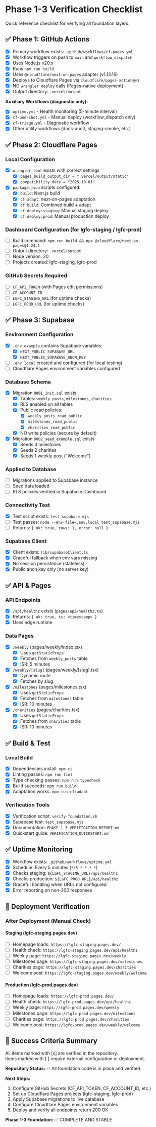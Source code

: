 # Phase 1-3 Verification Checklist

Quick reference checklist for verifying all foundation layers.

## ✅ Phase 1: GitHub Actions

- [x] Primary workflow exists: `.github/workflows/cf-pages.yml`
- [x] Workflow triggers on push to `main` and `workflow_dispatch`
- [x] Uses Node.js v20.x
- [x] Runs `npm run build`
- [x] Uses `@cloudflare/next-on-pages` adapter (v1.13.16)
- [x] Deploys to Cloudflare Pages via `cloudflare/pages-action@v1`
- [x] NO `wrangler deploy` calls (Pages-native deployment)
- [x] Output directory: `.vercel/output`

**Auxiliary Workflows (diagnostic only):**
- [x] `uptime.yml` - Health monitoring (5-minute interval)
- [x] `cf-one-shot.yml` - Manual deploy (workflow_dispatch only)
- [x] `cf-triage.yml` - Diagnostic workflow
- [x] Other utility workflows (docs-audit, staging-smoke, etc.)

## ✅ Phase 2: Cloudflare Pages

### Local Configuration
- [x] `wrangler.toml` exists with correct settings
  - [x] `pages_build_output_dir = ".vercel/output/static"`
  - [x] `compatibility_date = "2025-10-01"`
- [x] `package.json` scripts configured:
  - [x] `build`: Next.js build
  - [x] `cf:adapt`: next-on-pages adaptation
  - [x] `cf:build`: Combined build + adapt
  - [x] `cf:deploy:staging`: Manual staging deploy
  - [x] `cf:deploy:prod`: Manual production deploy

### Dashboard Configuration (for lgfc-staging / lgfc-prod)
- [ ] Build command: `npm run build && npx @cloudflare/next-on-pages@1.24.1`
- [ ] Output directory: `.vercel/output`
- [ ] Node version: 20
- [ ] Projects created: lgfc-staging, lgfc-prod

### GitHub Secrets Required
- [ ] `CF_API_TOKEN` (with Pages edit permissions)
- [ ] `CF_ACCOUNT_ID`
- [ ] `LGFC_STAGING_URL` (for uptime checks)
- [ ] `LGFC_PROD_URL` (for uptime checks)

## ✅ Phase 3: Supabase

### Environment Configuration
- [x] `.env.example` contains Supabase variables:
  - [x] `NEXT_PUBLIC_SUPABASE_URL`
  - [x] `NEXT_PUBLIC_SUPABASE_ANON_KEY`
- [ ] `.env.local` created and configured (for local testing)
- [ ] Cloudflare Pages environment variables configured

### Database Schema
- [x] Migration `0001_init.sql` exists
  - [x] Tables: `weekly_posts`, `milestones`, `charities`
  - [x] RLS enabled on all tables
  - [x] Public read policies:
    - [x] `weekly_posts_read_public`
    - [x] `milestones_read_public`
    - [x] `charities_read_public`
  - [x] NO write policies (secure by default)
- [x] Migration `0002_seed_example.sql` exists
  - [x] Seeds 3 milestones
  - [x] Seeds 2 charities
  - [x] Seeds 1 weekly post ("Welcome")

### Applied to Database
- [ ] Migrations applied to Supabase instance
- [ ] Seed data loaded
- [ ] RLS policies verified in Supabase Dashboard

### Connectivity Test
- [x] Test script exists: `test_supabase.mjs`
- [ ] Test passes: `node --env-file=.env.local test_supabase.mjs`
- [ ] Returns: `{ ok: true, rows: 1, error: null }`

### Supabase Client
- [x] Client exists: `lib/supabaseClient.ts`
- [x] Graceful fallback when env vars missing
- [x] No session persistence (stateless)
- [x] Public anon key only (no server key)

## ✅ API & Pages

### API Endpoints
- [x] `/api/healthz` exists (`pages/api/healthz.ts`)
- [x] Returns: `{ ok: true, ts: <timestamp> }`
- [x] Uses edge runtime

### Data Pages
- [x] `/weekly` (pages/weekly/index.tsx)
  - [x] Uses `getStaticProps`
  - [x] Fetches from `weekly_posts` table
  - [x] ISR: 5 minutes
- [x] `/weekly/[slug]` (pages/weekly/[slug].tsx)
  - [x] Dynamic route
  - [x] Fetches by slug
- [x] `/milestones` (pages/milestones.tsx)
  - [x] Uses `getStaticProps`
  - [x] Fetches from `milestones` table
  - [x] ISR: 10 minutes
- [x] `/charities` (pages/charities.tsx)
  - [x] Uses `getStaticProps`
  - [x] Fetches from `charities` table
  - [x] ISR: 10 minutes

## ✅ Build & Test

### Local Build
- [x] Dependencies install: `npm ci`
- [x] Linting passes: `npm run lint`
- [x] Type checking passes: `npm run typecheck`
- [x] Build succeeds: `npm run build`
- [x] Adaptation works: `npm run cf:adapt`

### Verification Tools
- [x] Verification script: `verify-foundation.sh`
- [x] Supabase test: `test_supabase.mjs`
- [x] Documentation: `PHASE_1_3_VERIFICATION_REPORT.md`
- [x] Quickstart guide: `VERIFICATION_QUICKSTART.md`

## ✅ Uptime Monitoring

- [x] Workflow exists: `.github/workflows/uptime.yml`
- [x] Schedule: Every 5 minutes (`*/5 * * * *`)
- [x] Checks staging: `${LGFC_STAGING_URL}/api/healthz`
- [x] Checks production: `${LGFC_PROD_URL}/api/healthz`
- [x] Graceful handling when URLs not configured
- [x] Error reporting on non-200 responses

## 🚀 Deployment Verification

### After Deployment (Manual Check)

#### Staging (lgfc-staging.pages.dev)
- [ ] Homepage loads: `https://lgfc-staging.pages.dev/`
- [ ] Health check: `https://lgfc-staging.pages.dev/api/healthz`
- [ ] Weekly page: `https://lgfc-staging.pages.dev/weekly`
- [ ] Milestones page: `https://lgfc-staging.pages.dev/milestones`
- [ ] Charities page: `https://lgfc-staging.pages.dev/charities`
- [ ] Welcome post: `https://lgfc-staging.pages.dev/weekly/welcome`

#### Production (lgfc-prod.pages.dev)
- [ ] Homepage loads: `https://lgfc-prod.pages.dev/`
- [ ] Health check: `https://lgfc-prod.pages.dev/api/healthz`
- [ ] Weekly page: `https://lgfc-prod.pages.dev/weekly`
- [ ] Milestones page: `https://lgfc-prod.pages.dev/milestones`
- [ ] Charities page: `https://lgfc-prod.pages.dev/charities`
- [ ] Welcome post: `https://lgfc-prod.pages.dev/weekly/welcome`

## 📝 Success Criteria Summary

All items marked with [x] are verified in the repository.  
Items marked with [ ] require external configuration or deployment.

**Repository Status:** ✅ All foundation code is in place and verified

**Next Steps:**
1. Configure GitHub Secrets (CF_API_TOKEN, CF_ACCOUNT_ID, etc.)
2. Set up Cloudflare Pages projects (lgfc-staging, lgfc-prod)
3. Apply Supabase migrations to live database
4. Configure Cloudflare Pages environment variables
5. Deploy and verify all endpoints return 200 OK

**Phase 1-3 Foundation:** ✅ COMPLETE AND STABLE

